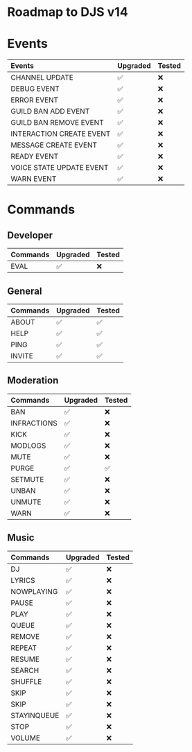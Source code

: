# Roadmap to DJS v14

# Events

| Events                   | Upgraded | Tested |
| :----------------------- | :------- | :----- |
| CHANNEL UPDATE           | ✅       | ❌     |
| DEBUG EVENT              | ✅       | ❌     |
| ERROR EVENT              | ✅       | ❌     |
| GUILD BAN ADD EVENT      | ✅       | ❌     |
| GUILD BAN REMOVE EVENT   | ✅       | ❌     |
| INTERACTION CREATE EVENT | ✅       | ❌     |
| MESSAGE CREATE EVENT     | ✅       | ❌     |
| READY EVENT              | ✅       | ❌     |
| VOICE STATE UPDATE EVENT | ✅       | ❌     |
| WARN EVENT               | ✅       | ❌     |

# Commands

## Developer

| Commands | Upgraded | Tested |
| :------- | :------- | :----- |
| EVAL     | ✅       | ❌     |

## General

| Commands | Upgraded | Tested |
| :------- | :------- | :----- |
| ABOUT    | ✅       | ✅     |
| HELP     | ✅       | ✅     |
| PING     | ✅       | ✅     |
| INVITE   | ✅       | ✅     |

## Moderation

| Commands    | Upgraded | Tested |
| :---------- | :------- | :----- |
| BAN         | ✅       | ❌     |
| INFRACTIONS | ✅       | ❌     |
| KICK        | ✅       | ❌     |
| MODLOGS     | ✅       | ❌     |
| MUTE        | ✅       | ❌     |
| PURGE       | ✅       | ✅     |
| SETMUTE     | ✅       | ❌     |
| UNBAN       | ✅       | ❌     |
| UNMUTE      | ✅       | ❌     |
| WARN        | ✅       | ❌     |

## Music

| Commands    | Upgraded | Tested |
| :---------- | :------- | :----- |
| DJ          | ✅       | ❌     |
| LYRICS      | ✅       | ❌     |
| NOWPLAYING  | ✅       | ❌     |
| PAUSE       | ✅       | ❌     |
| PLAY        | ✅       | ❌     |
| QUEUE       | ✅       | ❌     |
| REMOVE      | ✅       | ❌     |
| REPEAT      | ✅       | ❌     |
| RESUME      | ✅       | ❌     |
| SEARCH      | ✅       | ❌     |
| SHUFFLE     | ✅       | ❌     |
| SKIP        | ✅       | ❌     |
| SKIP        | ✅       | ❌     |
| STAYINQUEUE | ✅       | ❌     |
| STOP        | ✅       | ❌     |
| VOLUME      | ✅       | ❌     |
